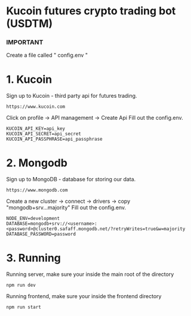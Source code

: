 # Kucoin futures crypto trading bot (USDTM)

### IMPORTANT 
Create a file called " config.env "

# 1. Kucoin
Sign up to Kucoin - third party api for futures trading.
```
https://www.kucoin.com
```
Click on profile -> API management -> Create Api
Fill out the config.env.
```
KUCOIN_API_KEY=api_key
KUCOIN_API_SECRET=api_secret
KUCOIN_API_PASSPHRASE=api_passphrase
```

# 2. Mongodb
Sign up to MongoDB - database for storing our data.
```
https://www.mongodb.com
```
Create a new cluster -> connect -> drivers -> copy "mongodb+srv...majority"
Fill out the config.env.
```
NODE_ENV=development
DATABASE=mongodb+srv://<username>:<password>@cluster0.safaff.mongodb.net/?retryWrites=true&w=majority
DATABASE_PASSWORD=password
```

# 3. Running
Running server, make sure your inside the main root of the directory
```
npm run dev
```
Running frontend, make sure your inside the frontend directory
```
npm run start
```
